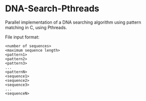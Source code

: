 # DNA-Search-Pthreads

Parallel implementation of a DNA searching algorithm using pattern matching in C, using Pthreads.


File input format:
```
<number of sequences>
<maximum sequence length>
<pattern1>
<pattern2>
<pattern3>
...
<patternN>
<sequence1>
<sequence2>
<sequence3>
...
<sequenceN>
```
